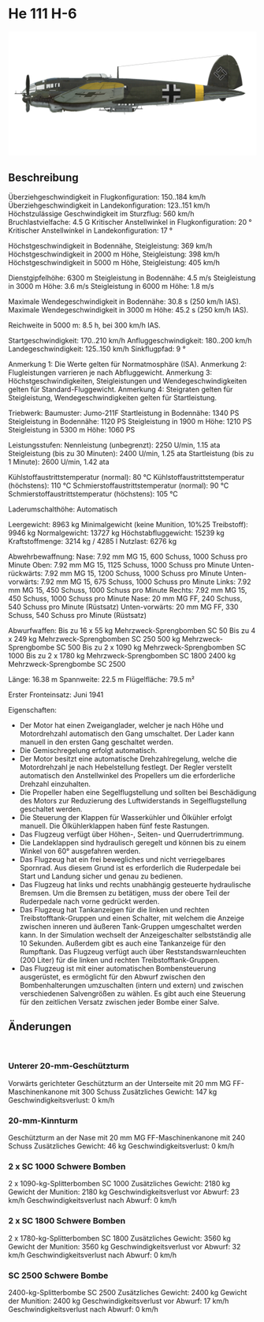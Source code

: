 # He 111 H-6

![he111h6](../images/he111h6.png)

## Beschreibung

Überziehgeschwindigkeit in Flugkonfiguration: 150..184 km/h
Überziehgeschwindigkeit in Landekonfiguration: 123..151 km/h
Höchstzulässige Geschwindigkeit im Sturzflug: 560 km/h
Bruchlastvielfache: 4.5 G
Kritischer Anstellwinkel in Flugkonfiguration: 20 °
Kritischer Anstellwinkel in Landekonfiguration: 17 °

Höchstgeschwindigkeit in Bodennähe, Steigleistung: 369 km/h
Höchstgeschwindigkeit in 2000 m Höhe, Steigleistung: 398 km/h
Höchstgeschwindigkeit in 5000 m Höhe, Steigleistung: 405 km/h

Dienstgipfelhöhe: 6300 m
Steigleistung in Bodennähe: 4.5 m/s
Steigleistung in 3000 m Höhe: 3.6 m/s
Steigleistung in 6000 m Höhe: 1.8 m/s

Maximale Wendegeschwindigkeit in Bodennähe: 30.8 s (250 km/h IAS).
Maximale Wendegeschwindigkeit in 3000 m Höhe: 45.2 s (250 km/h IAS).

Reichweite in 5000 m: 8.5 h, bei 300 km/h IAS.

Startgeschwindigkeit: 170..210 km/h
Anfluggeschwindigkeit: 180..200 km/h
Landegeschwindigkeit: 125..150 km/h
Sinkflugpfad: 9 °

Anmerkung 1: Die Werte gelten für Normatmosphäre (ISA).
Anmerkung 2: Flugleistungen varrieren je nach Abfluggewicht.
Anmerkung 3: Höchstgeschwindigkeiten, Steigleistungen und Wendegeschwindigkeiten gelten für Standard-Fluggewicht.
Anmerkung 4: Steigraten gelten für Steigleistung, Wendegeschwindigkeiten gelten für Startleistung.

Triebwerk:
Baumuster: Jumo-211F
Startleistung in Bodennähe: 1340 PS
Steigleistung in Bodennähe: 1120 PS
Steigleistung in 1900 m Höhe: 1210 PS
Steigleistung in 5300 m Höhe: 1060 PS

Leistungsstufen:
Nennleistung (unbegrenzt): 2250 U/min, 1.15 ata
Steigleistung (bis zu 30 Minuten): 2400 U/min, 1.25 ata
Startleistung (bis zu 1 Minute): 2600 U/min, 1.42 ata

Kühlstoffaustrittstemperatur (normal): 80 °C
Kühlstoffaustrittstemperatur (höchstens): 110 °C
Schmierstoffaustrittstemperatur (normal): 90 °C
Schmierstoffaustrittstemperatur (höchstens): 105 °C

Laderumschalthöhe: Automatisch

Leergewicht: 8963 kg
Minimalgewicht (keine Munition, 10%25 Treibstoff): 9946 kg
Normalgewicht: 13727 kg
Höchstabfluggewicht: 15239 kg
Kraftstoffmenge: 3214 kg / 4285 l
Nutzlast: 6276 kg

Abwehrbewaffnung:
Nase: 7.92 mm MG 15, 600 Schuss, 1000 Schuss pro Minute
Oben: 7.92 mm MG 15, 1125 Schuss, 1000 Schuss pro Minute
Unten-rückwärts: 7.92 mm MG 15, 1200 Schuss, 1000 Schuss pro Minute
Unten-vorwärts: 7.92 mm MG 15, 675 Schuss, 1000 Schuss pro Minute
Links: 7.92 mm MG 15, 450 Schuss, 1000 Schuss pro Minute
Rechts: 7.92 mm MG 15, 450 Schuss, 1000 Schuss pro Minute
Nase: 20 mm MG FF, 240 Schuss, 540 Schuss pro Minute (Rüstsatz)
Unten-vorwärts: 20 mm MG FF, 330 Schuss, 540 Schuss pro Minute (Rüstsatz)

Abwurfwaffen:
Bis zu 16 x 55 kg Mehrzweck-Sprengbomben SC 50
Bis zu 4 x 249 kg Mehrzweck-Sprengbomben SC 250
500 kg Mehrzweck-Sprengbombe SC 500
Bis zu 2 x 1090 kg Mehrzweck-Sprengbomben SC 1000
Bis zu 2 x 1780 kg Mehrzweck-Sprengbomben SC 1800
2400 kg Mehrzweck-Sprengbombe SC 2500

Länge: 16.38 m
Spannweite: 22.5 m
Flügelfläche: 79.5 m²

Erster Fronteinsatz: Juni 1941

Eigenschaften:
- Der Motor hat einen Zweiganglader, welcher je nach Höhe und Motordrehzahl automatisch den Gang umschaltet. Der Lader kann manuell in den ersten Gang geschaltet werden.
- Die Gemischregelung erfolgt automatisch.
- Der Motor besitzt eine automatische Drehzahlregelung, welche die Motordrehzahl je nach Hebelstellung festlegt. Der Regler verstellt automatisch den Anstellwinkel des Propellers um die erforderliche Drehzahl einzuhalten.
- Die Propeller haben eine Segelflugstellung und sollten bei Beschädigung des Motors zur Reduzierung des Luftwiderstands in Segelflugstellung geschaltet werden.
- Die Steuerung der Klappen für Wasserkühler und Ölkühler erfolgt manuell. Die Ölkühlerklappen haben fünf feste Rastungen.
- Das Flugzeug verfügt über Höhen-, Seiten- und Querrudertrimmung.
- Die Landeklappen sind hydraulisch geregelt und können bis zu einem Winkel von 60° ausgefahren werden.
- Das Flugzeug hat ein frei bewegliches und nicht verriegelbares Spornrad. Aus diesem Grund ist es erforderlich die Ruderpedale bei Start und Landung sicher und genau zu bedienen.
- Das Flugzeug hat links und rechts unabhängig gesteuerte hydraulische Bremsen. Um die Bremsen zu betätigen, muss der obere Teil der Ruderpedale nach vorne gedrückt werden.
- Das Flugzeug hat Tankanzeigen für die linken und rechten Treibstofftank-Gruppen und einen Schalter, mit welchem die Anzeige zwischen inneren und äußeren Tank-Gruppen umgeschaltet werden kann. In der Simulation wechselt der Anzeigeschalter selbstständig alle 10 Sekunden. Außerdem gibt es auch eine Tankanzeige für den Rumpftank. Das Flugzeug verfügt auch über Reststandswarnleuchten (200 Liter) für die linken und rechten Treibstofftank-Gruppen.
- Das Flugzeug ist mit einer automatischen Bombensteuerung ausgerüstet, es ermöglicht für den Abwurf zwischen den Bombenhalterungen umzuschalten (intern und extern) und zwischen verschiedenen Salvengrößen zu wählen. Es gibt auch eine Steuerung für den zeitlichen Versatz zwischen jeder Bombe einer Salve.

## Änderungen
﻿


### Unterer 20-mm-Geschützturm

Vorwärts gerichteter Geschützturm an der Unterseite mit 20 mm MG FF-Maschinenkanone mit 300 Schuss
Zusätzliches Gewicht: 147 kg
Geschwindigkeitsverlust: 0 km/h﻿


### 20-mm-Kinnturm

Geschützturm an der Nase mit 20 mm MG FF-Maschinenkanone mit 240 Schuss
Zusätzliches Gewicht: 46 kg
Geschwindigkeitsverlust: 0 km/h﻿


### 2 x SC 1000 Schwere Bomben

2 x 1090-kg-Splitterbomben SC 1000
Zusätzliches Gewicht: 2180 kg
Gewicht der Munition: 2180 kg
Geschwindigkeitsverlust vor Abwurf: 23 km/h
Geschwindigkeitsverlust nach Abwurf: 0 km/h﻿


### 2 x SC 1800 Schwere Bomben

2 x 1780-kg-Splitterbomben SC 1800
Zusätzliches Gewicht: 3560 kg
Gewicht der Munition: 3560 kg
Geschwindigkeitsverlust vor Abwurf: 32 km/h
Geschwindigkeitsverlust nach Abwurf: 0 km/h﻿


### SC 2500 Schwere Bombe

2400-kg-Splitterbombe SC 2500
Zusätzliches Gewicht: 2400 kg
Gewicht der Munition: 2400 kg
Geschwindigkeitsverlust vor Abwurf: 17 km/h
Geschwindigkeitsverlust nach Abwurf: 0 km/h